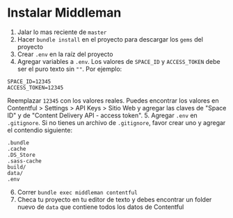# Instalar Middleman

1. Jalar lo mas reciente de `master`
2. Hacer `bundle install` en el proyecto para descargar los `gems` del proyecto
3. Crear `.env` en la raíz del proyecto
4. Agregar variables a `.env`. Los valores de `SPACE_ID` y `ACCESS_TOKEN` debe ser el puro texto sin `""`. Por ejemplo:
```
SPACE_ID=12345
ACCESS_TOKEN=12345
```
Reemplazar `12345` con los valores reales. Puedes encontrar los valores en Contentful > Settings > API Keys > Sitio Web y agregar las claves de "Space ID" y de "Content Delivery API - access token".
5. Agregar `.env` en `.gitignore`. Si no tienes un archivo de `.gitignore`, favor crear uno y agregar el contendio siguiente:
```
.bundle
.cache
.DS_Store
.sass-cache
build/
data/
.env
```
6. Correr `bundle exec middleman contentful`
7. Checa tu proyecto en tu editor de texto y debes encontrar un folder nuevo de `data` que contiene todos los datos de Contentful